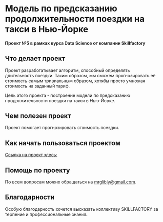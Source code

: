 # Модель по предсказанию продолжительности поездки на такси в Нью-Йорке
#### Проект №5 в рамках курса Data Science от компании Skillfactory 

## Что делает проект
Проект разработатывает алгоритм, способный определять длительность поездки. Таким образом, мы сможем прогнозировать её стоимость самым тривиальным образом, хотябы просто умножая стоимость на заданный тариф.

Цель этого проекта - построение модели по предсказанию продолжительности поездки на такси в Нью-Йорке.

## Чем полезен проект
Проект помогает прогнрзировать стоимость поездки.

## Как начать пользоваться проектом
[Ссылка на проект здесь:](https://github.com/mrglibly/4GitHub/blob/main/Project6/Project-5._Ноутбук-шаблон_SB.ipynb)
## Помощь по проекту
По всем вопросам можно обращаться на mrglibly@gmail.com.
## Благодарности
Особую благодарность хочется высказать коллективу SKILLFACTORY за терпение и профессиональные знания.
